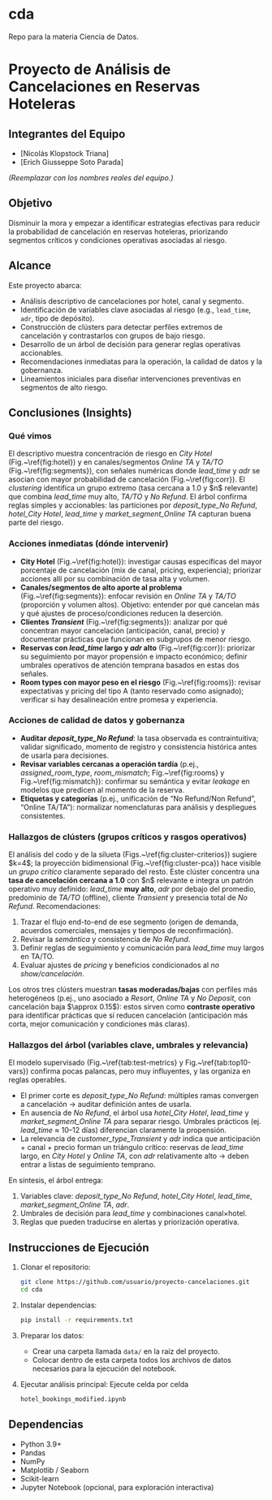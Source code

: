 # cda
Repo para la materia Ciencia de Datos.


# Proyecto de Análisis de Cancelaciones en Reservas Hoteleras

## Integrantes del Equipo

* \[Nicolás Klopstock Triana]
* \[Erich Giusseppe Soto Parada]

*(Reemplazar con los nombres reales del equipo.)*

## Objetivo

Disminuir la mora y empezar a identificar estrategias efectivas para reducir la probabilidad de cancelación en reservas hoteleras, priorizando segmentos críticos y condiciones operativas asociadas al riesgo.

## Alcance

Este proyecto abarca:

* Análisis descriptivo de cancelaciones por hotel, canal y segmento.
* Identificación de variables clave asociadas al riesgo (e.g., `lead_time`, `adr`, tipo de depósito).
* Construcción de clústers para detectar perfiles extremos de cancelación y contrastarlos con grupos de bajo riesgo.
* Desarrollo de un árbol de decisión para generar reglas operativas accionables.
* Recomendaciones inmediatas para la operación, la calidad de datos y la gobernanza.
* Lineamientos iniciales para diseñar intervenciones preventivas en segmentos de alto riesgo.

## Conclusiones (Insights)

### Qué vimos

El descriptivo muestra concentración de riesgo en *City Hotel* (Fig.\~\ref{fig\:hotel}) y en canales/segmentos *Online TA* y *TA/TO* (Fig.\~\ref{fig\:segments}), con señales numéricas donde *lead\_time* y *adr* se asocian con mayor probabilidad de cancelación (Fig.\~\ref{fig\:corr}). El *clustering* identifica un grupo extremo (tasa cercana a 1.0 y \$n\$ relevante) que combina *lead\_time* muy alto, *TA/TO* y *No Refund*. El árbol confirma reglas simples y accionables: las particiones por *deposit\_type\_No Refund*, *hotel\_City Hotel*, *lead\_time* y *market\_segment\_Online TA* capturan buena parte del riesgo.

### Acciones inmediatas (dónde intervenir)

* **City Hotel** (Fig.\~\ref{fig\:hotel}): investigar causas específicas del mayor porcentaje de cancelación (mix de canal, pricing, experiencia); priorizar acciones allí por su combinación de tasa alta y volumen.
* **Canales/segmentos de alto aporte al problema** (Fig.\~\ref{fig\:segments}): enfocar revisión en *Online TA* y *TA/TO* (proporción y volumen altos). Objetivo: entender por qué cancelan más y qué ajustes de proceso/condiciones reducen la deserción.
* **Clientes *Transient*** (Fig.\~\ref{fig\:segments}): analizar por qué concentran mayor cancelación (anticipación, canal, precio) y documentar prácticas que funcionan en subgrupos de menor riesgo.
* **Reservas con *lead\_time* largo y *adr* alto** (Fig.\~\ref{fig\:corr}): priorizar su seguimiento por mayor propensión e impacto económico; definir umbrales operativos de atención temprana basados en estas dos señales.
* **Room types con mayor peso en el riesgo** (Fig.\~\ref{fig\:rooms}): revisar expectativas y pricing del tipo A (tanto reservado como asignado); verificar si hay desalineación entre promesa y experiencia.

### Acciones de calidad de datos y gobernanza

* **Auditar *deposit\_type\_No Refund***: la tasa observada es contraintuitiva; validar significado, momento de registro y consistencia histórica antes de usarla para decisiones.
* **Revisar variables cercanas a operación tardía** (p.ej., *assigned\_room\_type*, *room\_mismatch*; Fig.\~\ref{fig\:rooms} y Fig.\~\ref{fig\:mismatch}): confirmar su semántica y evitar *leakage* en modelos que predicen al momento de la reserva.
* **Etiquetas y categorías** (p.ej., unificación de “No Refund/Non Refund”, “Online TA/TA”): normalizar nomenclaturas para análisis y despliegues consistentes.

### Hallazgos de clústers (grupos críticos y rasgos operativos)

El análisis del codo y de la silueta (Figs.\~\ref{fig\:cluster-criterios}) sugiere \$k=4\$; la proyección bidimensional (Fig.\~\ref{fig\:cluster-pca}) hace visible un *grupo crítico* claramente separado del resto. Este clúster concentra una **tasa de cancelación cercana a 1.0** con \$n\$ relevante e integra un patrón operativo muy definido: *lead\_time* **muy alto**, *adr* por debajo del promedio, predominio de *TA/TO* (offline), cliente *Transient* y presencia total de *No Refund*.
Recomendaciones:

1. Trazar el flujo end-to-end de ese segmento (origen de demanda, acuerdos comerciales, mensajes y tiempos de reconfirmación).
2. Revisar la *semántica* y consistencia de *No Refund*.
3. Definir reglas de seguimiento y comunicación para *lead\_time* muy largos en TA/TO.
4. Evaluar ajustes de *pricing* y beneficios condicionados al *no show/cancelación*.

Los otros tres clústers muestran **tasas moderadas/bajas** con perfiles más heterogéneos (p.ej., uno asociado a *Resort*, *Online TA* y *No Deposit*, con cancelación baja \$\approx 0.15\$): estos sirven como **contraste operativo** para identificar prácticas que sí reducen cancelación (anticipación más corta, mejor comunicación y condiciones más claras).

### Hallazgos del árbol (variables clave, umbrales y relevancia)

El modelo supervisado (Fig.\~\ref{tab\:test-metrics} y Fig.\~\ref{tab\:top10-vars}) confirma pocas palancas, pero muy influyentes, y las organiza en reglas operables.

* El primer corte es *deposit\_type\_No Refund*: múltiples ramas convergen a cancelación → auditar definición antes de usarla.
* En ausencia de *No Refund*, el árbol usa *hotel\_City Hotel*, *lead\_time* y *market\_segment\_Online TA* para separar riesgo. Umbrales prácticos (ej. *lead\_time* ≈ 10–12 días) diferencian claramente la propensión.
* La relevancia de *customer\_type\_Transient* y *adr* indica que anticipación + canal + precio forman un triángulo crítico: reservas de *lead\_time* largo, en *City Hotel* y *Online TA*, con *adr* relativamente alto → deben entrar a listas de seguimiento temprano.

En síntesis, el árbol entrega:

1. Variables clave: *deposit\_type\_No Refund*, *hotel\_City Hotel*, *lead\_time*, *market\_segment\_Online TA*, *adr*.
2. Umbrales de decisión para *lead\_time* y combinaciones canal×hotel.
3. Reglas que pueden traducirse en alertas y priorización operativa.

## Instrucciones de Ejecución

1. Clonar el repositorio:

   ```bash
   git clone https://github.com/usuario/proyecto-cancelaciones.git
   cd cda
   ```
2. Instalar dependencias:

   ```bash
   pip install -r requirements.txt
   ```
3. Preparar los datos:
   - Crear una carpeta llamada `data/` en la raíz del proyecto.
   - Colocar dentro de esta carpeta todos los archivos de datos necesarios para la ejecución del notebook.
   
5. Ejecutar análisis principal:
   Ejecute celda por celda

   ```bash
   hotel_bookings_modified.ipynb
   ```

## Dependencias

* Python 3.9+
* Pandas
* NumPy
* Matplotlib / Seaborn
* Scikit-learn
* Jupyter Notebook (opcional, para exploración interactiva)

